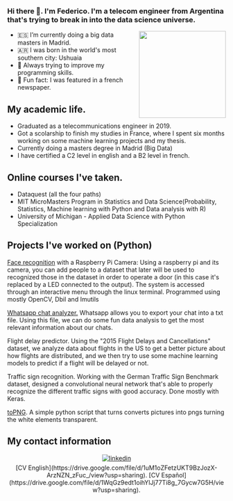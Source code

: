 ### Hi there 👋. I'm Federico. I'm a telecom engineer from Argentina that's trying to break in into the data science universe. 
 
<!-- <img align='right' src='https://i2.wp.com/allhtaccess.info/wp-content/uploads/2018/03/programming.gif?fit=1281%2C716&ssl=1' width='200"'> -->
<img align='right' src='https://images.squarespace-cdn.com/content/v1/5769fc401b631bab1addb2ab/1541580611624-TE64QGKRJG8SWAIUS7NS/ke17ZwdGBToddI8pDm48kPoswlzjSVMM-SxOp7CV59BZw-zPPgdn4jUwVcJE1ZvWQUxwkmyExglNqGp0IvTJZamWLI2zvYWH8K3-s_4yszcp2ryTI0HqTOaaUohrI8PI6FXy8c9PWtBlqAVlUS5izpdcIXDZqDYvprRqZ29Pw0o/coding-freak.gif' width='200"'>


- 🇪🇸 I’m currently doing a big data masters in Madrid.
- 🇦🇷 I was born in the world's most southern city: Ushuaia
- 🌱 Always trying to improve my programming skills.
- 👯 Fun fact: I was featured in a french newspaper.

## My academic life.

* Graduated as a telecommunications engineer in 2019. 
* Got a scolarship to finish my studies in France, where I spent six months working on some machine learning projects and my thesis.
* Currently doing a masters degree in Madrid (Big Data)
* I have certified a C2 level in english and a B2 level in french.

## Online courses I've taken.

* Dataquest (all the four paths)
* MIT MicroMasters Program in Statistics and Data Science(Probability, Statistics, Machine learning with Python and Data analysis with R)
* University of Michigan - Applied Data Science with Python Specialization

## Projects I've worked on (Python)

[Face recognition](https://github.com/fedllanes/facial_recognition_pi) with a Raspberry Pi Camera: Using a raspberry pi and its camera, you can add people to a dataset that later will be used to recognized those in the dataset in order to operate a door (in this case it's replaced by a LED connected to the output). The system is accessed through an interactive menu through the linux terminal. Programmed using mostly OpenCV, Dbil and Imutils


[Whatsapp chat analyzer.](https://github.com/fedllanes/whatssapp) Whatsapp allows you to export your chat into a txt file. Using this file, we can do some fun data analysis to get the most relevant information about our chats.

Flight delay predictor. Using the "2015 Flight Delays and Cancellations" dataset, we analyze data about flights in the US to get a better picture about how flights are distributed, and we then try to use some machine learning models to predict if a flight will be delayed or not.

Traffic sign recognition. Working with the German Traffic Sign Benchmark dataset, designed a convolutional neural network that's able to properly recognize the different traffic signs with good accuracy. Done mostly with Keras. 

[toPNG](https://github.com/fedllanes/topng). A simple python script that turns converts pictures into pngs turning the white elements transparent.


##  My contact information
<div align="center">
</a>
<a href="https://www.linkedin.com/in/fedllanes94/" target="_blank">
<img src=https://img.shields.io/badge/linkedin-%231E77B5.svg?&style=for-the-badge&logo=linkedin&logoColor=white alt=linkedin style="margin-bottom: 5px;" />
</a>
</div>

<center> 
[CV English](https://drive.google.com/file/d/1uM1oZFetzUKT9BzJozX-ArzNZN_zFuc_/view?usp=sharing).
[CV Español](https://drive.google.com/file/d/1WqGz9edt1oihYlJj77Ti8g_7Gycw7G5H/view?usp=sharing).
</center>

<br/>


